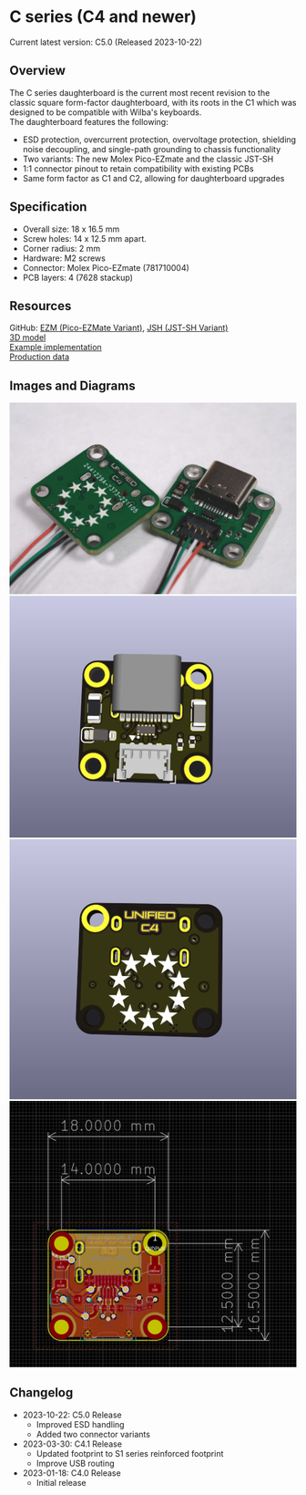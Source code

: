 # C series (C4 and newer) 
Current latest version: C5.0 (Released 2023-10-22)

## Overview

The C series daughterboard is the current most recent revision to the classic square form-factor daughterboard, with its roots in the C1 which was designed to be compatible with Wilba's keyboards.  
The daughterboard features the following:  

* ESD protection, overcurrent protection, overvoltage protection, shielding noise decoupling, and single-path grounding to chassis functionality
* Two variants: The new Molex Pico-EZmate and the classic JST-SH
* 1:1 connector pinout to retain compatibility with existing PCBs
* Same form factor as C1 and C2, allowing for daughterboard upgrades

## Specification

* Overall size: 18 x 16.5 mm
* Screw holes: 14 x 12.5 mm apart.  
* Corner radius: 2 mm
* Hardware: M2 screws
* Connector: Molex Pico-EZmate (781710004)
* PCB layers: 4 (7628 stackup)

## Resources

GitHub: [EZM (Pico-EZMate Variant)](https://github.com/Unified-Daughterboard/UDB-C ':ignore'), [JSH (JST-SH Variant)](https://github.com/Unified-Daughterboard/UDB-C ':ignore')  
[3D model](/_media/uDB-C4-3D-model.STEP ':ignore')  
[Example implementation](/_media/uDB-C4-implementation-example.step ':ignore')  
[Production data](https://github.com/Unified-Daughterboard/UDB-C/tree/main/production ':ignore')  

## Images and Diagrams

![Photo](/_media/uDB-C4-photo.jpg ':size=900')  
![Render front](/_media/uDB-C4-render-front.jpg ':size=600')  
![Render rear](/_media/uDB-C4-render-rear.jpg ':size=600')  
![C](/_media/uDB-C4-dimens.jpg ':size=600')

## Changelog

- 2023-10-22: C5.0 Release
  - Improved ESD handling
  - Added two connector variants
- 2023-03-30: C4.1 Release
  - Updated footprint to S1 series reinforced footprint  
  - Improve USB routing
- 2023-01-18: C4.0 Release
  - Initial release